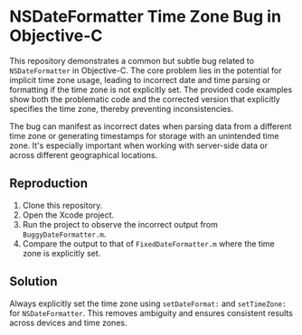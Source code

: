 # NSDateFormatter Time Zone Bug in Objective-C

This repository demonstrates a common but subtle bug related to `NSDateFormatter` in Objective-C.  The core problem lies in the potential for implicit time zone usage, leading to incorrect date and time parsing or formatting if the time zone is not explicitly set.  The provided code examples show both the problematic code and the corrected version that explicitly specifies the time zone, thereby preventing inconsistencies.

The bug can manifest as incorrect dates when parsing data from a different time zone or generating timestamps for storage with an unintended time zone.  It's especially important when working with server-side data or across different geographical locations.

## Reproduction

1. Clone this repository.
2. Open the Xcode project.
3. Run the project to observe the incorrect output from `BuggyDateFormatter.m`.
4. Compare the output to that of `FixedDateFormatter.m` where the time zone is explicitly set.

## Solution

Always explicitly set the time zone using `setDateFormat:` and `setTimeZone:` for `NSDateFormatter`. This removes ambiguity and ensures consistent results across devices and time zones.